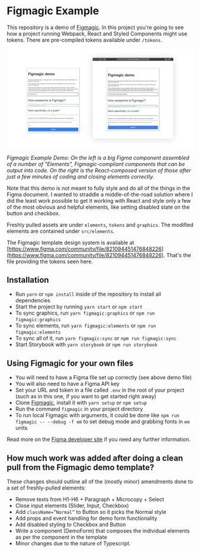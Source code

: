 # Figmagic Example

This repository is a demo of [Figmagic](https://github.com/mikaelvesavuori/figmagic). In this project you're going to see how a project running Webpack, React and Styled Components might use tokens. There are pre-compiled tokens available under `/tokens`.

![Figmagic Example Demo](docs/demo.png)

_Figmagic Example Demo: On the left is a big Figma component assembled of a number of "Elements", Figmagic-compliant components that can be output into code. On the right is the React-composed version of those after just a few minutes of coding and closing elements correctly._

Note that this demo is not meant to fully style and do all of the things in the Figma document. I wanted to straddle a middle-of-the-road solution where I did the least work possible to get it working with React and style only a few of the most obvious and helpful elements, like setting disabled state on the button and checkbox.

Freshly pulled assets are under `elements`, `tokens` and `graphics`. The modified elements are contained under `src/elements`.

The Figmagic template design system is available at [https://www.figma.com/community/file/821094451476848226](https://www.figma.com/community/file/821094451476848226). That's the file providing the tokens seen here.

## Installation

- Run `yarn` or `npm install` inside of the repository to install all dependencies
- Start the project by running `yarn start` or `npm start`
- To sync graphics, run `yarn figmagic:graphics` or `npm run figmagic:graphics`
- To sync elements, run `yarn figmagic:elements` or `npm run figmagic:elements`
- To sync all of it, run `yarn figmagic:sync` or `npm run figmagic:sync`
- Start Storybook with `yarn storybook` or `npm run storybook`

## Using Figmagic for your own files

- You will need to have a Figma file set up correctly (see above demo file)
- You will also need to have a Figma API key
- Set your URL and token in a file called `.env` in the root of your project (such as in this one, if you want to get started right away)
- Clone [Figmagic](https://github.com/mikaelvesavuori/figmagic), install it with `yarn setup` or `npm setup`
- Run the command `figmagic` in your project directory
- To run local Figmagic with arguments, it could be done like `npm run figmagic -- --debug -f em` to set debug mode and grabbing fonts in `em` units

Read more on the [Figma developer site](https://www.figma.com/developers/docs) if you need any further information.

## How much work was added after doing a clean pull from the Figmagic demo template?

These changes should outline all of the (mostly minor) amendments done to a set of freshly-pulled elements:

- Remove texts from H1-H6 + Paragraph + Microcopy + Select
- Close input elements (Slider, Input, Checkbox)
- Add `className=”Normal”` to Button so it picks the Normal style
- Add props and event handling for demo form functionality
- Add disabled styling to Checkbox and Button
- Write a component (DemoForm) that composes the individual elements as per the component in the template
- Minor changes due to the nature of Typescript.
